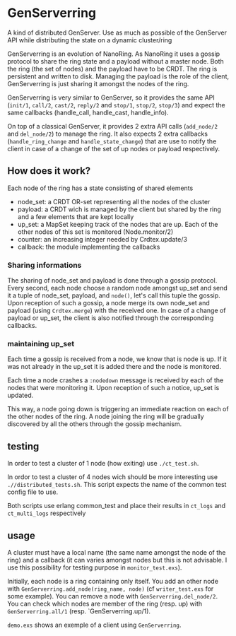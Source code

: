 # GenServerring

A kind of distributed GenServer. Use as much as possible of the GenServer API
while distributing the state on a dynamic cluster/ring

GenServerring is an evolution of NanoRing. As NanoRing it uses a gossip protocol
to share the ring state and a payload without a master node. Both the ring (the
set of nodes) and the payload have to be CRDT. The ring is persistent and
written to disk. Managing the payload is the role of the client, GenServerring
is just sharing it amongst the nodes of the ring.

GenServerring is very similar to GenServer, so it provides the same API
(`init/1`, `call/2`, `cast/2`, `reply/2` and `stop/1`, `stop/2`, `stop/3`) and
expect the same callbacks (handle_call, handle_cast, handle_info).

On top of a classical GenServer, it provides 2 extra API calls (`add_node/2` and
`del_node/2`) to manage the ring. It also expects 2 extra callbacks
(`handle_ring_change` and `handle_state_change`) that are use to notify the
client in case of a change of the set of up nodes or payload respectively.

## How does it work? ##

Each node of the ring has a state consisting of shared elements
 - node_set: a CRDT OR-set representing all the nodes of the cluster
 - payload: a CRDT wich is managed by the client but shared by the ring
and a few elements that are kept locally
 - up_set: a MapSet keeping track of the nodes that are up. Each of the other
nodes of this set is monitored (Node.monitor/2)
 - counter: an increasing integer needed by Crdtex.update/3
 - callback: the module implementing the callbacks

### Sharing informations ###

The sharing of node_set and payload is done through a gossip protocol. Every
second, each node choose a random node amongst up_set and send it a tuple of
node_set, payload, and `node()`, let's call this tuple the gossip. Upon
reception of such a gossip, a node merge its own node_set and payload (using
`Crdtex.merge`) with the received one. In case of a change of payload or up_set,
the client is also notified through the corresponding callbacks.

### maintaining up_set ###

Each time a gossip is received from a node, we know that is node is up. If it
was not already in the up_set it is added there and the node is monitored.

Each time a node crashes a `:nodedown` message is received by each of the nodes
that were monitoring it. Upon reception of such a notice, up_set is updated.

This way, a node going down is triggering an immediate reaction on each of the
other nodes of the ring. A node joining the ring will be gradually discovered by
all the others through the gossip mechanism.

## testing ##

In order to test a cluster of 1 node (how exiting) use `./ct_test.sh`.

In ordor to test a cluster of 4 nodes wich should be more interesting use
`.//distributed_tests.sh`. This script expects the name of the common test
config file to use.

Both scripts use erlang common_test and place their results in `ct_logs` and
`ct_multi_logs` respectively

## usage ##
A cluster must have a local name (the same name amongst the node of the ring)
and a callback (it can varies amongst nodes but this is not advisable. I use
this possibility for testing purpose in `monitor_test.exs`).

Initially, each node is a ring containing only itself. You add an other node
with `GenServerring.add_node(ring_name, node)` (cf `writer_test.exs` for some
example). You can remove a node with `GenServerring.del_node/2`. You can check
which nodes are member of the ring (resp. up) with `GenServerring.all/1` (resp.
`GenServerring.up/1).

`demo.exs` shows an exemple of a client using `GenServerring`.
